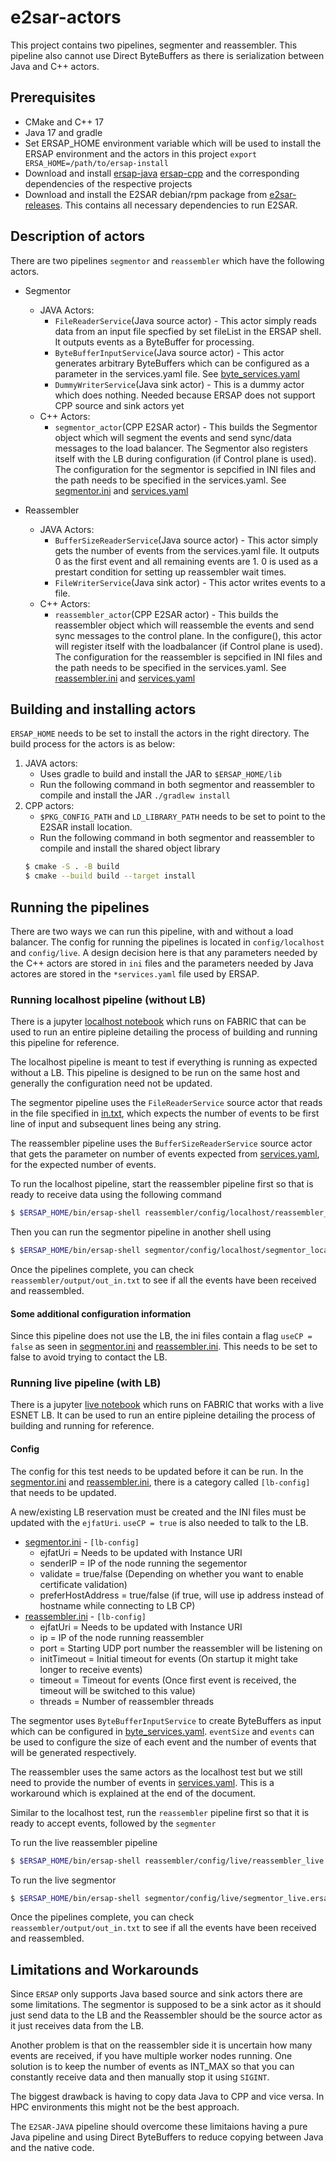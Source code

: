 # e2sar-actors

This project contains two pipelines, segmenter and reassembler. This pipeline also cannot use Direct ByteBuffers as there is serialization between Java and C++ actors.

## Prerequisites

* CMake and C++ 17
* Java 17 and gradle
* Set ERSAP_HOME environment variable which will be used to install the ERSAP environment and the actors in this project `export ERSA_HOME=/path/to/ersap-install`
* Download and install [ersap-java](https://github.com/JeffersonLab/ersap-java/tree/main) [ersap-cpp](https://github.com/JeffersonLab/ersap-cpp/tree/main) and the corresponding dependencies of the respective projects
* Download and install the E2SAR debian/rpm package from [e2sar-releases](https://github.com/JeffersonLab/E2SAR/releases). This contains all necessary dependencies to run E2SAR. 

## Description of actors

There are two pipelines `segmentor` and `reassembler` which have the following actors.

* Segmentor
    * JAVA Actors:
        * `FileReaderService`(Java source actor) - This actor simply reads data from an input file specfied by set fileList in the ERSAP shell. It outputs events as a ByteBuffer for processing.
        * `ByteBufferInputService`(Java source actor) - This actor generates arbitrary ByteBuffers which can be configured as a parameter in the services.yaml file. See [byte_services.yaml](segmentor/config/live/byte_services.yaml)
        * `DummyWriterService`(Java sink actor) - This is a dummy actor which does nothing. Needed because ERSAP does not support CPP source and sink actors yet
    * C++ Actors:
        * `segmentor_actor`(CPP E2SAR actor) - This builds the Segmentor object which will segment the events and send sync/data messages to the load balancer. The Segmentor also registers itself with the LB during configuration (if Control plane is used). The configuration for the segmentor is sepcified in INI files and the path needs to be specified in the services.yaml. See [segmentor.ini](segmentor/config/live/segmentor.ini) and [services.yaml](segmentor/config/live/services.yaml)

* Reassembler
    * JAVA Actors:
        * `BufferSizeReaderService`(Java source actor) - This actor simply gets the number of events from the services.yaml file. It outputs 0 as the first event and all remaining events are 1. 0 is used as a prestart condition for setting up reassembler wait times.
        * `FileWriterService`(Java sink actor) - This actor writes events to a file.
    * C++ Actors:
        * `reassembler_actor`(CPP E2SAR actor) - This builds the reassembler object which will reassemble the events and send sync messages to the control plane. In the configure(), this actor will register itself with the loadbalancer (if Control plane is used). The configuration for the reassembler is sepcified in INI files and the path needs to be specified in the services.yaml. See [reassembler.ini](reassembler/config/live/segmentor.ini) and [services.yaml](reassembler/config/live/services.yaml)

## Building and installing actors

`ERSAP_HOME` needs to be set to install the actors in the right directory. The build process for the actors is as below:

1. JAVA actors:
    * Uses gradle to build and install the JAR to `$ERSAP_HOME/lib`
    * Run the following command in both segmentor and reassembler to compile and install the JAR `./gradlew install`
2. CPP actors:
    * `$PKG_CONFIG_PATH` and `LD_LIBRARY_PATH` needs to be set to point to the E2SAR install location.
    * Run the following command in both segmentor and reassembler to compile and install the shared object library 
    ```bash
    $ cmake -S . -B build
    $ cmake --build build --target install 
    ```

## Running the pipelines

There are two ways we can run this pipeline, with and without a load balancer. The config for running the pipelines is located in `config/localhost` and `config/live`. A design decision here is that any parameters needed by the C++ actors are stored in `ini` files and the parameters needed by Java actores are stored in the `*services.yaml` file used by ERSAP.

### Running localhost pipeline (without LB)

There is a jupyter [localhost notebook](../scripts/E2SAR-ERSAP-localhost.ipynb) which runs on FABRIC that can be used to run an entire pipleine detailing the process of building and running this pipeline for reference.  

The localhost pipeline is meant to test if everything is running as expected without a LB. This pipeline is designed to be run on the same host and generally the configuration need not be updated. 

The segmentor pipeline uses the `FileReaderService` source actor that reads in the file specified in [in.txt](segmentor/input/in.txt), which expects the number of events to be first line of input and subsequent lines being any string.

The reassembler pipeline uses the `BufferSizeReaderService` source actor that gets the parameter on number of events expected from [services.yaml](reassembler/config/localhost/services.yaml), for the expected number of events. 

To run the localhost pipeline, start the reassembler pipeline first so that is ready to receive data using the following command
```bash
$ $ERSAP_HOME/bin/ersap-shell reassembler/config/localhost/reassembler_localhost.ersap
```

Then you can run the segmentor pipeline in another shell using
```bash
$ $ERSAP_HOME/bin/ersap-shell segmentor/config/localhost/segmentor_localhost.ersap
```

Once the pipelines complete, you can check `reassembler/output/out_in.txt` to see if all the events have been received and reassembled. 

#### Some additional configuration information

Since this pipeline does not use the LB, the ini files contain a flag `useCP = false` as seen in [segmentor.ini](segmentor/config/localhost/segmentor.ini) and [reassembler.ini](reassembler/config/localhost/reassembler.ini). This needs to be set to false to avoid trying to contact the LB. 

### Running live pipeline (with LB)

There is a jupyter [live notebook](../scripts/E2SAR-ERSAP-live-lb.ipynb) which runs on FABRIC that works with a live ESNET LB. It can be used to run an entire pipleine detailing the process of building and running for reference. 

#### Config

The config for this test needs to be updated before it can be run. In the [segmentor.ini](segmentor/config/live/segmentor.ini) and [reassembler.ini](reassembler/config/live/reassembler.ini), there is a category called `[lb-config]` that needs to be updated. 

A new/existing LB reservation must be created and the INI files must be updated with the `ejfatUri`.
`useCP = true` is also needed to talk to the LB.

* [segmentor.ini](segmentor/config/live/segmentor.ini) - `[lb-config]`
    * ejfatUri = Needs to be updated with Instance URI
    * senderIP = IP of the node running the segementor
    * validate = true/false (Depending on whether you want to enable certificate validation)
    * preferHostAddress = true/false (if true, will use ip address instead of hostname while connecting to LB CP)
* [reassembler.ini](reassembler/config/live/reassembler.ini) - `[lb-config]`
    * ejfatUri = Needs to be updated with Instance URI
    * ip = IP of the node running reassembler
    * port = Starting UDP port number the reassembler will be listening on
    * initTimeout = Initial timeout for events (On startup it might take longer to receive events)
    * timeout = Timeout for events (Once first event is received, the timeout will be switched to this value)
    * threads = Number of reassembler threads

The segmentor uses `ByteBufferInputService` to create ByteBuffers as input which can be configured in [byte_services.yaml](segmentor/config/live/byte_services.yaml). `eventSize` and `events` can be used to configure the size of each event and the number of events that will be generated respectively.

The reassembler uses the same actors as the localhost test but we still need to provide the number of events in [services.yaml](reassembler/config/live/services.yaml). This is a workaround which is explained at the end of the document.

Similar to the localhost test, run the `reassembler` pipeline first so that it is ready to accept events, followed by the `segmenter`

To run the live reassembler pipeline
```bash
$ $ERSAP_HOME/bin/ersap-shell reassembler/config/live/reassembler_live.ersap
```

To run the live segmentor 
```bash
$ $ERSAP_HOME/bin/ersap-shell segmentor/config/live/segmentor_live.ersap
```

Once the pipelines complete, you can check `reassembler/output/out_in.txt` to see if all the events have been received and reassembled. 

## Limitations and Workarounds

Since `ERSAP` only supports Java based source and sink actors there are some limitations. The segmentor is supposed to be a sink actor as it should just send data to the LB and the Reassembler should be the source actor as it just receives data from the LB. 

Another problem is that on the reassembler side it is uncertain how many events are received, if you have multiple worker nodes running. One solution is to keep the number of events as INT_MAX so that you can constantly receive data and then manually stop it using `SIGINT`.

The biggest drawback is having to copy data Java to CPP and vice versa. In HPC environments this might not be the best approach. 

The `E2SAR-JAVA` pipeline should overcome these limitaions having a pure Java pipeline and using Direct ByteBuffers to reduce copying between Java and the native code.
